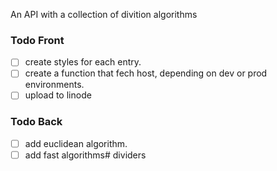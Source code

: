 An API with a collection of divition algorithms


### Todo Front
- [ ] create styles for each entry.
- [ ] create a function that fech host, depending on dev or prod environments.
- [ ] upload to linode

### Todo Back
- [ ] add euclidean algorithm.
- [ ] add fast algorithms# dividers
